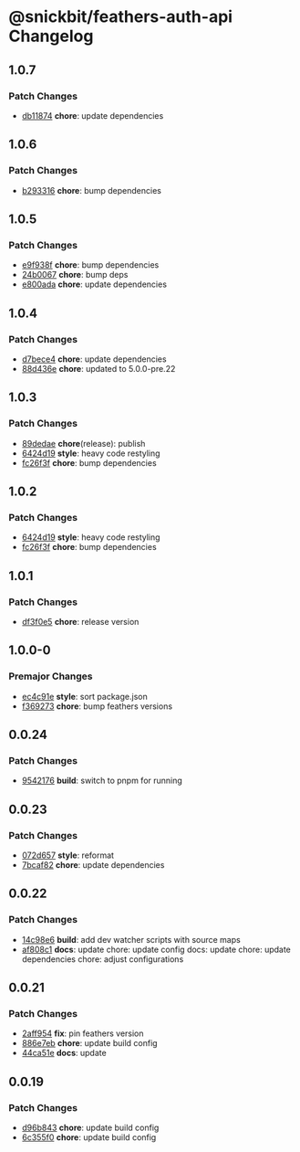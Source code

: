 # @snickbit/feathers-auth-api Changelog

## 1.0.7

### Patch Changes

- [db11874](https://github.com/snickbit/feathers/commit/db11874) **chore**:  update dependencies

## 1.0.6

### Patch Changes

- [b293316](https://github.com/snickbit/feathers/commit/b293316) **chore**:  bump dependencies

## 1.0.5

### Patch Changes

- [e9f938f](https://github.com/snickbit/feathers/commit/e9f938f) **chore**:  bump dependencies
- [24b0067](https://github.com/snickbit/feathers/commit/24b0067) **chore**:  bump deps
- [e800ada](https://github.com/snickbit/feathers/commit/e800ada) **chore**:  update dependencies

## 1.0.4

### Patch Changes

- [d7bece4](https://github.com/snickbit/feathers/commit/d7bece4) **chore**:  update dependencies
- [88d436e](https://github.com/snickbit/feathers/commit/88d436e) **chore**:  updated to 5.0.0-pre.22

## 1.0.3

### Patch Changes

- [89dedae](https://github.com/snickbit/feathers/commit/89dedae) **chore**(release):  publish
- [6424d19](https://github.com/snickbit/feathers/commit/6424d19) **style**:  heavy code restyling
- [fc26f3f](https://github.com/snickbit/feathers/commit/fc26f3f) **chore**:  bump dependencies

## 1.0.2

### Patch Changes

- [6424d19](https://github.com/snickbit/feathers/commit/6424d19) **style**:  heavy code restyling
- [fc26f3f](https://github.com/snickbit/feathers/commit/fc26f3f) **chore**:  bump dependencies

## 1.0.1

### Patch Changes

- [df3f0e5](https://github.com/snickbit/feathers/commit/df3f0e5) **chore**:  release version

## 1.0.0-0

### Premajor Changes

- [ec4c91e](https://github.com/snickbit/feathers/commit/ec4c91e) **style**:  sort package.json
- [f369273](https://github.com/snickbit/feathers/commit/f369273) **chore**:  bump feathers versions

## 0.0.24

### Patch Changes

- [9542176](https://github.com/snickbit/feathers/commit/9542176) **build**:  switch to pnpm for running

## 0.0.23

### Patch Changes

- [072d657](https://github.com/snickbit/feathers/commit/072d657) **style**:  reformat
- [7bcaf82](https://github.com/snickbit/feathers/commit/7bcaf82) **chore**:  update dependencies

## 0.0.22

### Patch Changes

- [14c98e6](https://github.com/snickbit/feathers/commit/14c98e6) **build**:  add dev watcher scripts with source maps
- [af808c1](https://github.com/snickbit/feathers/commit/af808c1) **docs**:  update chore: update config docs: update chore: update dependencies chore: adjust configurations

## 0.0.21

### Patch Changes

- [2aff954](https://github.com/snickbit/feathers/commit/2aff954) **fix**:  pin feathers version
- [886e7eb](https://github.com/snickbit/feathers/commit/886e7eb) **chore**:  update build config
- [44ca51e](https://github.com/snickbit/feathers/commit/44ca51e) **docs**:  update

## 0.0.19

### Patch Changes

- [d96b843](https://github.com/snickbit/feathers/commit/d96b843) **chore**:  update build config
- [6c355f0](https://github.com/snickbit/feathers/commit/6c355f0) **chore**:  update build config

